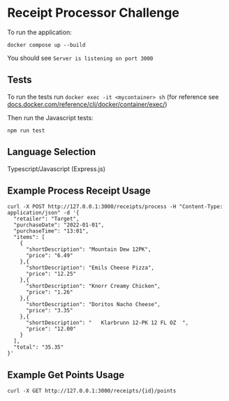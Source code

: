 # Receipt Processor Challenge

To run the application:

```
docker compose up --build
```

You should see `Server is listening on port 3000`

## Tests

To run the tests run `docker exec -it <mycontainer> sh` (for reference see [docs.docker.com/reference/cli/docker/container/exec/](https://docs.docker.com/reference/cli/docker/container/exec/))

Then run the Javascript tests:

```
npm run test
```

## Language Selection

Typescript/Javascript (Express.js)

## Example Process Receipt Usage
```
curl -X POST http://127.0.0.1:3000/receipts/process -H "Content-Type: application/json" -d '{
  "retailer": "Target",
  "purchaseDate": "2022-01-01",
  "purchaseTime": "13:01",
  "items": [
    {
      "shortDescription": "Mountain Dew 12PK",
      "price": "6.49"
    },{
      "shortDescription": "Emils Cheese Pizza",
      "price": "12.25"
    },{
      "shortDescription": "Knorr Creamy Chicken",
      "price": "1.26"
    },{
      "shortDescription": "Doritos Nacho Cheese",
      "price": "3.35"
    },{
      "shortDescription": "   Klarbrunn 12-PK 12 FL OZ  ",
      "price": "12.00"
    }
  ],
  "total": "35.35"
}'
```

## Example Get Points Usage
```
curl -X GET http://127.0.0.1:3000/receipts/{id}/points
```